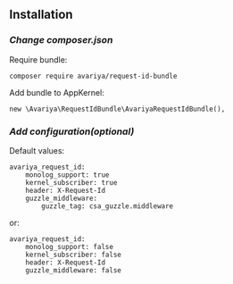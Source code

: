 ## Installation

### ***Change composer.json***

Require bundle:

    composer require avariya/request-id-bundle

Add bundle to AppKernel:

    new \Avariya\RequestIdBundle\AvariyaRequestIdBundle(),
    
### ***Add configuration***_(optional)_
Default values:

    avariya_request_id:
        monolog_support: true
        kernel_subscriber: true
        header: X-Request-Id
        guzzle_middleware:
            guzzle_tag: csa_guzzle.middleware
        
or:

    avariya_request_id:
        monolog_support: false
        kernel_subscriber: false
        header: X-Request-Id
        guzzle_middleware: false